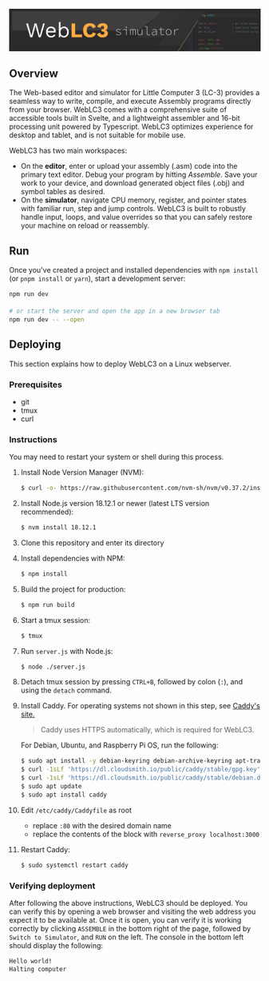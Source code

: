 ![WebLC3 banner](./static/weblc3_banner.png)  

## Overview

The Web-based editor and simulator for Little Computer 3 (LC-3) provides a seamless way to write, compile, and execute Assembly programs directly from your browser. WebLC3 comes with a comprehensive suite of accessible tools built in Svelte, and a lightweight assembler and 16-bit processing unit powered by Typescript. WebLC3 optimizes experience for desktop and tablet, and is not suitable for mobile use.

WebLC3 has two main workspaces:  
- On the **editor**, enter or upload your assembly (.asm) code into the primary text editor. Debug your program by hitting *Assemble*. Save your work to your device, and download generated object files (.obj) and symbol tables as desired.   
- On the **simulator**, navigate CPU memory, register, and pointer states with familiar run, step and jump controls. WebLC3 is built to robustly handle input, loops, and value overrides so that you can safely restore your machine on reload or reassembly.


## Run

Once you've created a project and installed dependencies with `npm install` (or `pnpm install` or `yarn`), start a development server:

```bash
npm run dev

# or start the server and open the app in a new browser tab
npm run dev -- --open
```

## Deploying

This section explains how to deploy WebLC3 on a Linux webserver.

### Prerequisites

* git
* tmux
* curl

### Instructions

You may need to restart your system or shell during this process.

1. Install Node Version Manager (NVM):
    ```bash
    $ curl -o- https://raw.githubusercontent.com/nvm-sh/nvm/v0.37.2/install.sh | bash
    ```

2. Install Node.js version 18.12.1 or newer (latest LTS version recommended):
    ```bash
    $ nvm install 18.12.1
    ```

3. Clone this repository and enter its directory

4. Install dependencies with NPM:
    ```bash
    $ npm install
    ```

5. Build the project for production:
    ```bash
    $ npm run build
    ```

6. Start a tmux session: 
    ```bash
    $ tmux
    ```

7. Run `server.js` with Node.js:
    ```bash
    $ node ./server.js
    ```

8. Detach tmux session by pressing `CTRL+B`, followed by colon (`:`), and using
the `detach` command.

9. Install Caddy. For operating systems not shown in this step, see
[Caddy's site.](https://caddyserver.com/docs/install)

    > Caddy uses HTTPS automatically, which is required for WebLC3.

    For Debian, Ubuntu, and Raspberry Pi OS, run the following:
    ```bash
    $ sudo apt install -y debian-keyring debian-archive-keyring apt-transport-https
    $ curl -1sLf 'https://dl.cloudsmith.io/public/caddy/stable/gpg.key' | sudo gpg --dearmor -o /usr/share/keyrings/caddy-stable-archive-keyring.gpg
    $ curl -1sLf 'https://dl.cloudsmith.io/public/caddy/stable/debian.deb.txt' | sudo tee /etc/apt/sources.list.d/caddy-stable.list
    $ sudo apt update
    $ sudo apt install caddy
    ```

10. Edit `/etc/caddy/Caddyfile` as root
    * replace `:80` with the desired domain name
    * replace the contents of the block with `reverse_proxy localhost:3000`

11. Restart Caddy:
    ```bash
    $ sudo systemctl restart caddy
    ```

### Verifying deployment

After following the above instructions, WebLC3 should be deployed. You can
verify this by opening a web browser and visiting the web address you expect it
to be available at. Once it is open, you can verify it is working correctly by
clicking `ASSEMBLE` in the bottom right of the page, followed by
`Switch to Simulator`, and `RUN` on the left. The console in the bottom left
should display the following:
```
Hello world!
Halting computer
```
